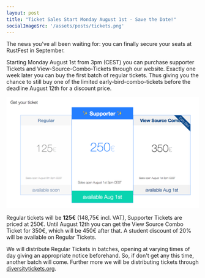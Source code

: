 ```yaml
---
layout: post
title: "Ticket Sales Start Monday August 1st - Save the Date!"
socialImageSrc: '/assets/posts/tickets.png'
---
```


The news you've all been waiting for: you can finally secure your seats at RustFest in September.


Starting Monday August 1st from 3pm (CEST) you can purchase supporter Tickets and View-Source-Combo-Tickets through our website. Exactly one week later you can buy the first batch of regular tickets. Thus giving you the chance to still buy one of the limited early-bird-combo-tickets before the deadline August 12th for a discount price.

![](/assets/posts/tickets.png)


Regular tickets will be **125€** (148,75€ incl. VAT), Supporter Tickets are priced at 250€. Until August 12th you can get the View Source Combo Ticket for 350€, which will be 450€ after that. A student discount of 20% will be available on Regular Tickets.

We will distribute Regular Tickets in batches, opening at varying times of day giving an appropriate notice beforehand. So, if don't get any this time, another batch will come. Further more we will be distributing tickets through [diversitytickets.org](http://diversitytickets.org).
